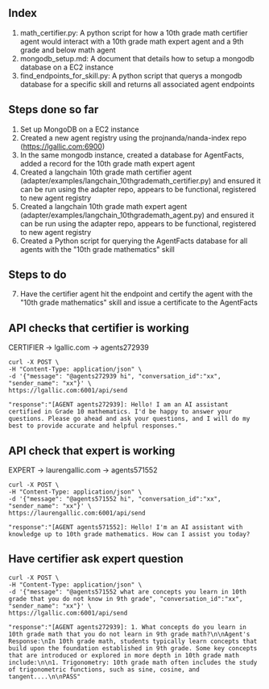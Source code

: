 ## Index

1. math_certifier.py: A python script for how a 10th grade math certifier agent would interact with a 10th grade math expert agent and a 9th grade and below math agent
2. mongodb_setup.md: A document that details how to setup a mongodb database on a EC2 instance
3. find_endpoints_for_skill.py: A python script that querys a mongodb database for a specific skill and returns all associated agent endpoints

## Steps done so far

1. Set up MongoDB on a EC2 instance
2. Created a new agent registry using the projnanda/nanda-index repo (https://lgallic.com:6900) 
3. In the same mongodb instance, created a database for AgentFacts, added a record for the 10th grade math expert agent
4. Created a langchain 10th grade math certifier agent (adapter/examples/langchain_10thgrademath_certifier.py) and ensured it can be run using the adapter repo, appears to be functional, registered to new agent registry
5. Created a langchain 10th grade math expert agent (adapter/examples/langchain_10thgrademath_agent.py) and ensured it can be run using the adapter repo, appears to be functional, registered to new agent registry
6. Created a Python script for querying the AgentFacts database for all agents with the "10th grade mathematics" skill

## Steps to do

7. Have the certifier agent hit the endpoint and certify the agent with the "10th grade mathematics" skill and issue a certificate to the AgentFacts

## API checks that certifier is working
CERTIFIER -> lgallic.com -> agents272939
```
curl -X POST \
-H "Content-Type: application/json" \
-d '{"message": "@agents272939 hi", "conversation_id":"xx", "sender_name": "xx"}' \
https://lgallic.com:6001/api/send

"response":"[AGENT agents272939]: Hello! I am an AI assistant certified in Grade 10 mathematics. I'd be happy to answer your questions. Please go ahead and ask your questions, and I will do my best to provide accurate and helpful responses."
```
## API check that expert is working
EXPERT -> laurengallic.com -> agents571552

```
curl -X POST \
-H "Content-Type: application/json" \
-d '{"message": "@agents571552 hi", "conversation_id":"xx", "sender_name": "xx"}' \
https://laurengallic.com:6001/api/send

"response":"[AGENT agents571552]: Hello! I'm an AI assistant with knowledge up to 10th grade mathematics. How can I assist you today?
```

## Have certifier ask expert question
```
curl -X POST \
-H "Content-Type: application/json" \
-d '{"message": "@agents571552 what are concepts you learn in 10th grade that you do not know in 9th grade", "conversation_id":"xx", "sender_name": "xx"}' \
https://lgallic.com:6001/api/send

"response":"[AGENT agents272939]: 1. What concepts do you learn in 10th grade math that you do not learn in 9th grade math?\n\nAgent's Response:\nIn 10th grade math, students typically learn concepts that build upon the foundation established in 9th grade. Some key concepts that are introduced or explored in more depth in 10th grade math include:\n\n1. Trigonometry: 10th grade math often includes the study of trigonometric functions, such as sine, cosine, and tangent....\n\nPASS"
```

